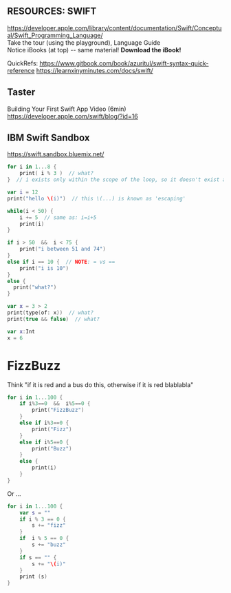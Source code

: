 

## RESOURCES: SWIFT

https://developer.apple.com/library/content/documentation/Swift/Conceptual/Swift_Programming_Language/  
Take the tour (using the playground), Language Guide  
Notice iBooks (at top) -- same material! **Download the iBook!**

QuickRefs: https://www.gitbook.com/book/azuritul/swift-syntax-quick-reference  https://learnxinyminutes.com/docs/swift/

## Taster

Building Your First Swift App Video (6min) https://developer.apple.com/swift/blog/?id=16


## IBM Swift Sandbox

https://swift.sandbox.bluemix.net/

```swift
for i in 1...8 {
	print( i % 3 )  // what?
}  // i exists only within the scope of the loop, so it doesn't exist at this point

var i = 12
print("hello \(i)")  // this \(...) is known as 'escaping'

while(i < 50) {
	i += 5  // same as: i=i+5
	print(i)
}

if i > 50  &&  i < 75 {
	print("i between 51 and 74")
}
else if i == 10 {  // NOTE: = vs ==
	print("i is 10")
}
else {
  print("what?")
}

var x = 3 > 2
print(type(of: x))  // what?
print(true && false)  // what?

var x:Int
x = 6
```

# FizzBuzz

Think "if it is red and a bus do this, otherwise if it is red blablabla"
```swift
for i in 1...100 {
    if i%3==0  &&  i%5==0 {
        print("FizzBuzz") 
    }        	
    else if i%3==0 {
        print("Fizz") 
    }   
    else if i%5==0 {
        print("Buzz") 
    }   
    else {
        print(i) 
    }
}
```

Or ...

```swift
for i in 1...100 {
    var s = ""
    if i % 3 == 0 {
        s += "fizz" 
    }        	
    if  i % 5 == 0 {
        s += "buzz"
    }   
    if s == "" { 
        s += "\(i)" 
    } 
    print (s)
}
```
